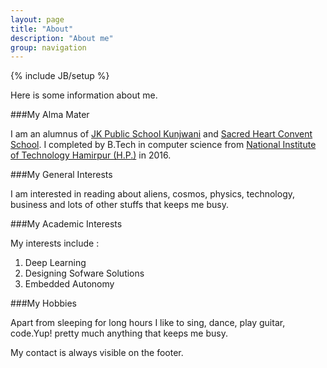 ```yaml
---
layout: page
title: "About"
description: "About me"
group: navigation
---
```

{% include JB/setup %}

Here is some information about me.


###My Alma Mater

I am an alumnus of [JK Public School Kunjwani](https://jkpublicschool.in) and [Sacred Heart Convent School](https://www.facebook.com/SHCSBILLAWAR). I completed by B.Tech in computer science from [National Institute of Technology Hamirpur (H.P.)](https://nith.ac.in) in 2016.

###My General Interests

I am interested in reading about aliens, cosmos, physics, technology, business and lots of other stuffs that keeps me busy.

###My Academic Interests

My interests include :

1. Deep Learning
2. Designing Sofware Solutions
3. Embedded Autonomy

###My Hobbies

Apart from sleeping for long hours I like to sing, dance, play guitar, code.Yup! pretty much anything that keeps me busy.


My contact is always visible on the footer.

